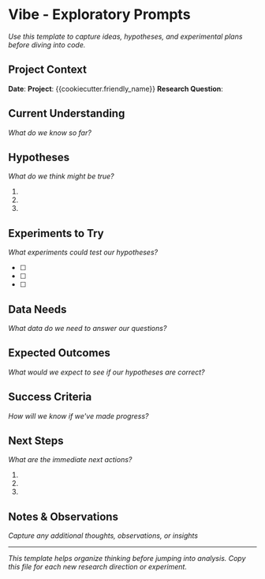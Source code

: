 # Vibe - Exploratory Prompts

*Use this template to capture ideas, hypotheses, and experimental plans before diving into code.*

## Project Context
**Date**: 
**Project**: {{cookiecutter.friendly_name}}
**Research Question**: 

## Current Understanding
*What do we know so far?*


## Hypotheses
*What do we think might be true?*

1. 
2. 
3. 

## Experiments to Try
*What experiments could test our hypotheses?*

- [ ] 
- [ ] 
- [ ] 

## Data Needs
*What data do we need to answer our questions?*


## Expected Outcomes
*What would we expect to see if our hypotheses are correct?*


## Success Criteria
*How will we know if we've made progress?*


## Next Steps
*What are the immediate next actions?*

1. 
2. 
3. 

## Notes & Observations
*Capture any additional thoughts, observations, or insights*


---

*This template helps organize thinking before jumping into analysis. Copy this file for each new research direction or experiment.*
